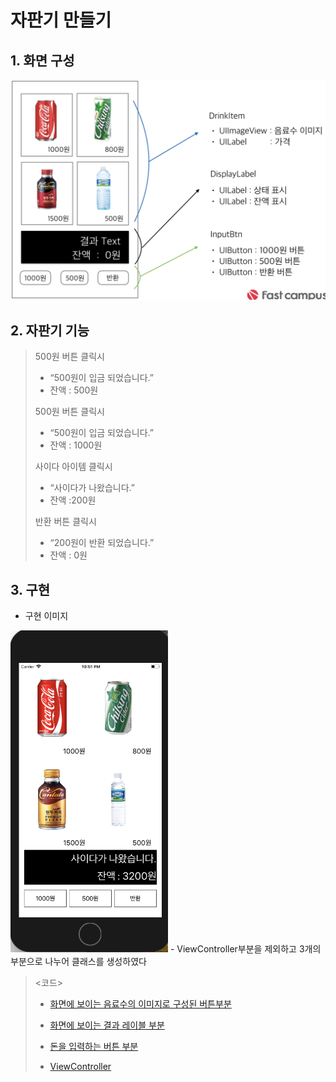 # 자판기 만들기

## 1. 화면 구성
![자판기](./ex1.png)

## 2. 자판기 기능
> 500원 버튼 클릭시<br>
>- “500원이 입금 되었습니다.”<br>
>- 잔액 : 500원<br>
> 
> 500원 버튼 클릭시<br>
>- “500원이 입금 되었습니다.”<br>
>- 잔액 : 1000원<br>
> 
> 사이다 아이템 클릭시<br>
>- “사이다가 나왔습니다.”<br>
>- 잔액 :200원<br>
> 
> 반환 버튼 클릭시 <br>
>- “200원이 반환 되었습니다.”<br>
>- 잔액 : 0원

## 3. 구현
- 구현 이미지<br>
<img src="ex2.png" width="50%">
- ViewController부분을 제외하고 3개의 부분으로 나누어 클래스를 생성하였다

> <코드>
> 
>- [화면에 보이는 음료수의 이미지로 구성된 버튼부분](https://github.com/wargi/SangWookPark_IOS_School6/blob/master/Practice/UIExam/UIExam/DrinkItem.swift)
>
>- [화면에 보이는 결과 레이블 부분](https://github.com/wargi/SangWookPark_IOS_School6/blob/master/Practice/UIExam/UIExam/ResultLB.swift)
>
>- [돈을 입력하는 버튼 부분](https://github.com/wargi/SangWookPark_IOS_School6/blob/master/Practice/UIExam/UIExam/DisplayBtn.swift)
>
>- [ViewController](https://github.com/wargi/SangWookPark_IOS_School6/blob/master/Practice/UIExam/UIExam/ViewController.swift)